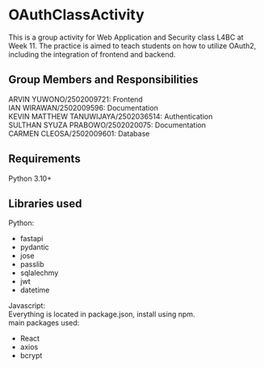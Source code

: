 # OAuthClassActivity </br>

This is a group activity for Web Application and Security class L4BC at Week 11. The practice is aimed to teach students on how to utilize OAuth2, including the integration of frontend and backend. </br>

## Group Members and Responsibilities</br>

ARVIN YUWONO/2502009721: Frontend</br>
IAN WIRAWAN/2502009596: Documentation</br>
KEVIN MATTHEW TANUWIJAYA/2502036514: Authentication</br>
SULTHAN SYUZA PRABOWO/2502020075: Documentation</br>
CARMEN CLEOSA/2502009601: Database</br>

## Requirements</br>

Python 3.10+</br>

## Libraries used</br>
Python: </br>
- fastapi
- pydantic
- jose
- passlib
- sqlalechmy
- jwt
- datetime <br>

Javascript:</br>
Everything is located in package.json, install using npm.</br>
main packages used: <br>
- React
- axios
- bcrypt






